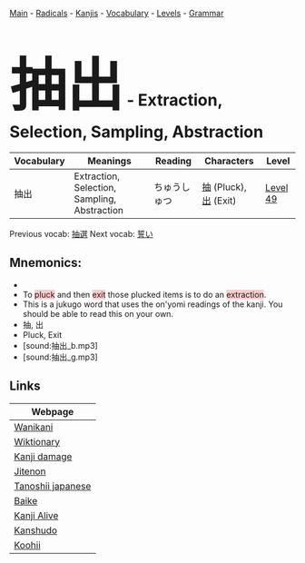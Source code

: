 <style> bigfont {font-size: 100px}</style>
[Main](../README.md) -
[Radicals](../radicals.md) -
[Kanjis](../kanjis.md) -
[Vocabulary](../vocabulary.md) -
[Levels](../levels.md) -
[Grammar](../grammar.md)
# <bigfont> 抽出</bigfont> - Extraction, Selection, Sampling, Abstraction 

| Vocabulary | Meanings | Reading | Characters | Level |
| --- | --- | --- | --- | --- |
| 抽出 | Extraction, Selection, Sampling, Abstraction | ちゅうしゅつ |  [抽](../kanjis/抽.md) (Pluck), [出](../kanjis/出.md) (Exit) | [Level 49](../levels/wk_level49.md) |

Previous vocab: [抽選](抽選.md) Next vocab: [誓い](誓い.md) 

## Mnemonics:

* 
* To <span style="background-color:#ffcccb"> pluck</span> and then <span style="background-color:#ffcccb"> exit</span> those plucked items is to do an <span style="background-color:#ffcccb"> extraction</span>.
* This is a jukugo word that uses the on'yomi readings of the kanji. You should be able to read this on your own.
* 抽, 出
* Pluck, Exit
* [sound:抽出_b.mp3]
* [sound:抽出_g.mp3]


## Links 

| Webpage |
| --- |
| [Wanikani          ](https://www.wanikani.com/kanji/抽出) |
| [Wiktionary        ](https://en.wiktionary.org/wiki/抽出) |
| [Kanji damage      ](http://www.kanjidamage.com/kanji/search?utf8=✓&q=抽出) |
| [Jitenon           ](https://jitenon.com/kanji/抽出) |
| [Tanoshii japanese ](https://www.tanoshiijapanese.com/dictionary/kanji.cfm?k=抽出) |
| [Baike             ](https://baike.baidu.com/item/抽出) |
| [Kanji Alive       ](https://app.kanjialive.com/抽出) |
| [Kanshudo          ](https://www.kanshudo.com/searchmn?q=抽出) |
| [Koohii            ](https://kanji.koohii.com/study/kanji/抽出) |
